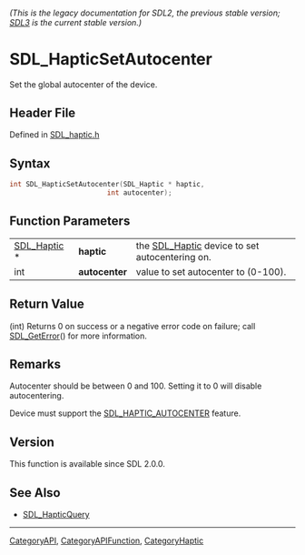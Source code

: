 ###### (This is the legacy documentation for SDL2, the previous stable version; [SDL3](https://wiki.libsdl.org/SDL3/) is the current stable version.)
# SDL_HapticSetAutocenter

Set the global autocenter of the device.

## Header File

Defined in [SDL_haptic.h](https://github.com/libsdl-org/SDL/blob/SDL2/include/SDL_haptic.h)

## Syntax

```c
int SDL_HapticSetAutocenter(SDL_Haptic * haptic,
                        int autocenter);
```

## Function Parameters

|                            |                |                                                              |
| -------------------------- | -------------- | ------------------------------------------------------------ |
| [SDL_Haptic](SDL_Haptic) * | **haptic**     | the [SDL_Haptic](SDL_Haptic) device to set autocentering on. |
| int                        | **autocenter** | value to set autocenter to (0-100).                          |

## Return Value

(int) Returns 0 on success or a negative error code on failure; call
[SDL_GetError](SDL_GetError)() for more information.

## Remarks

Autocenter should be between 0 and 100. Setting it to 0 will disable
autocentering.

Device must support the [SDL_HAPTIC_AUTOCENTER](SDL_HAPTIC_AUTOCENTER)
feature.

## Version

This function is available since SDL 2.0.0.

## See Also

- [SDL_HapticQuery](SDL_HapticQuery)

----
[CategoryAPI](CategoryAPI), [CategoryAPIFunction](CategoryAPIFunction), [CategoryHaptic](CategoryHaptic)

